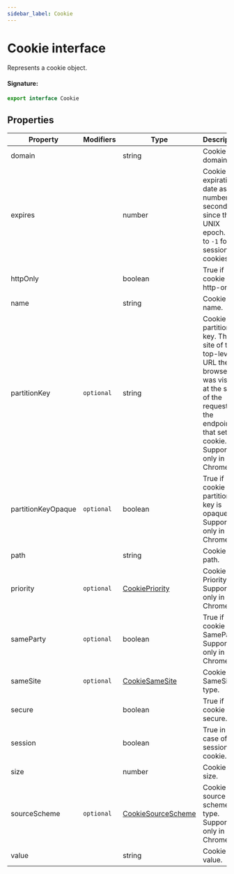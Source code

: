 ```yaml
---
sidebar_label: Cookie
---
```


# Cookie interface

Represents a cookie object.

#### Signature:

```typescript
export interface Cookie
```

## Properties

| Property           | Modifiers             | Type                                                    | Description                                                                                                                                                             | Default |
| ------------------ | --------------------- | ------------------------------------------------------- | ----------------------------------------------------------------------------------------------------------------------------------------------------------------------- | ------- |
| domain             |                       | string                                                  | Cookie domain.                                                                                                                                                          |         |
| expires            |                       | number                                                  | Cookie expiration date as the number of seconds since the UNIX epoch. Set to <code>-1</code> for session cookies                                                        |         |
| httpOnly           |                       | boolean                                                 | True if cookie is http-only.                                                                                                                                            |         |
| name               |                       | string                                                  | Cookie name.                                                                                                                                                            |         |
| partitionKey       | <code>optional</code> | string                                                  | Cookie partition key. The site of the top-level URL the browser was visiting at the start of the request to the endpoint that set the cookie. Supported only in Chrome. |         |
| partitionKeyOpaque | <code>optional</code> | boolean                                                 | True if cookie partition key is opaque. Supported only in Chrome.                                                                                                       |         |
| path               |                       | string                                                  | Cookie path.                                                                                                                                                            |         |
| priority           | <code>optional</code> | [CookiePriority](./puppeteer.cookiepriority.md)         | Cookie Priority. Supported only in Chrome.                                                                                                                              |         |
| sameParty          | <code>optional</code> | boolean                                                 | True if cookie is SameParty. Supported only in Chrome.                                                                                                                  |         |
| sameSite           | <code>optional</code> | [CookieSameSite](./puppeteer.cookiesamesite.md)         | Cookie SameSite type.                                                                                                                                                   |         |
| secure             |                       | boolean                                                 | True if cookie is secure.                                                                                                                                               |         |
| session            |                       | boolean                                                 | True in case of session cookie.                                                                                                                                         |         |
| size               |                       | number                                                  | Cookie size.                                                                                                                                                            |         |
| sourceScheme       | <code>optional</code> | [CookieSourceScheme](./puppeteer.cookiesourcescheme.md) | Cookie source scheme type. Supported only in Chrome.                                                                                                                    |         |
| value              |                       | string                                                  | Cookie value.                                                                                                                                                           |         |
